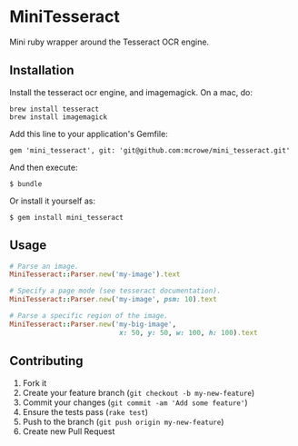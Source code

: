 # MiniTesseract

Mini ruby wrapper around the Tesseract OCR engine.

## Installation

Install the tesseract ocr engine, and imagemagick. On a mac, do:

    brew install tesseract
    brew install imagemagick

Add this line to your application's Gemfile:

    gem 'mini_tesseract', git: 'git@github.com:mcrowe/mini_tesseract.git'

And then execute:

    $ bundle

Or install it yourself as:

    $ gem install mini_tesseract

## Usage

```ruby
# Parse an image.
MiniTesseract::Parser.new('my-image').text

# Specify a page mode (see tesseract documentation).
MiniTesseract::Parser.new('my-image', psm: 10).text

# Parse a specific region of the image.
MiniTesseract::Parser.new('my-big-image',
                           x: 50, y: 50, w: 100, h: 100).text
```

## Contributing

1. Fork it
2. Create your feature branch (`git checkout -b my-new-feature`)
3. Commit your changes (`git commit -am 'Add some feature'`)
4. Ensure the tests pass (`rake test`)
4. Push to the branch (`git push origin my-new-feature`)
5. Create new Pull Request
